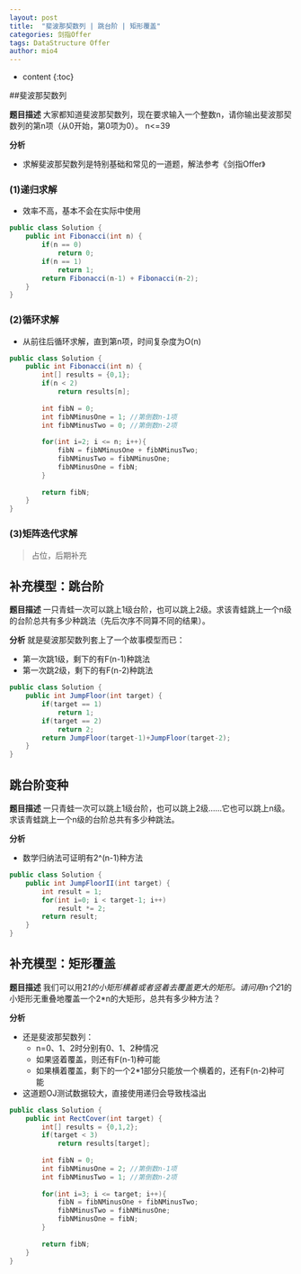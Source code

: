 ```yaml
---
layout: post
title:  "斐波那契数列 | 跳台阶 | 矩形覆盖"
categories: 剑指Offer  
tags: DataStructure Offer 
author: mio4
---
```


* content
{:toc}








##斐波那契数列

**题目描述**
大家都知道斐波那契数列，现在要求输入一个整数n，请你输出斐波那契数列的第n项（从0开始，第0项为0）。
n<=39

**分析**

 - 求解斐波那契数列是特别基础和常见的一道题，解法参考《剑指Offer》

### (1)递归求解

 - 效率不高，基本不会在实际中使用

```java 
public class Solution {
    public int Fibonacci(int n) {
        if(n == 0)
            return 0;
        if(n == 1)
            return 1;
        return Fibonacci(n-1) + Fibonacci(n-2);
    }
}
```
### (2)循环求解

 - 从前往后循环求解，直到第n项，时间复杂度为O(n)

```java 
public class Solution {
    public int Fibonacci(int n) {
        int[] results = {0,1};
        if(n < 2)
            return results[n];
        
        int fibN = 0;
        int fibNMinusOne = 1; //第倒数n-1项
        int fibNMinusTwo = 0; //第倒数n-2项
        
        for(int i=2; i <= n; i++){
            fibN = fibNMinusOne + fibNMinusTwo;
            fibNMinusTwo = fibNMinusOne;
            fibNMinusOne = fibN;
        }
        
        return fibN;
    }
}
```

### (3)矩阵迭代求解

>占位，后期补充

## 补充模型：跳台阶

**题目描述**
一只青蛙一次可以跳上1级台阶，也可以跳上2级。求该青蛙跳上一个n级的台阶总共有多少种跳法（先后次序不同算不同的结果）。

**分析**
就是斐波那契数列套上了一个故事模型而已：

  - 第一次跳1级，剩下的有F(n-1)种跳法
  - 第一次跳2级，剩下的有F(n-2)种跳法

```java 
public class Solution {
    public int JumpFloor(int target) {
        if(target == 1)
            return 1;
        if(target == 2)
            return 2;
        return JumpFloor(target-1)+JumpFloor(target-2);
    }
}
```

## 跳台阶变种
**题目描述**
一只青蛙一次可以跳上1级台阶，也可以跳上2级……它也可以跳上n级。求该青蛙跳上一个n级的台阶总共有多少种跳法。

**分析**

 -  数学归纳法可证明有2^(n-1)种方法

```java 
public class Solution {
    public int JumpFloorII(int target) {
        int result = 1;
        for(int i=0; i < target-1; i++)
            result *= 2;
        return result;
    }
}
```

## 补充模型：矩形覆盖
**题目描述**
我们可以用2*1的小矩形横着或者竖着去覆盖更大的矩形。请问用n个2*1的小矩形无重叠地覆盖一个2*n的大矩形，总共有多少种方法？

**分析**

 - 还是斐波那契数列：
   - n=0、1、2时分别有0、1、2种情况 
   - 如果竖着覆盖，则还有F(n-1)种可能
   - 如果横着覆盖，剩下的一个2*1部分只能放一个横着的，还有F(n-2)种可能 
 -  这道题OJ测试数据较大，直接使用递归会导致栈溢出

```java 
public class Solution {
    public int RectCover(int target) {
        int[] results = {0,1,2};
        if(target < 3)
            return results[target];
        
        int fibN = 0;
        int fibNMinusOne = 2; //第倒数n-1项
        int fibNMinusTwo = 1; //第倒数n-2项
        
        for(int i=3; i <= target; i++){
            fibN = fibNMinusOne + fibNMinusTwo;
            fibNMinusTwo = fibNMinusOne;
            fibNMinusOne = fibN;
        }
        
        return fibN;
    }
}
```